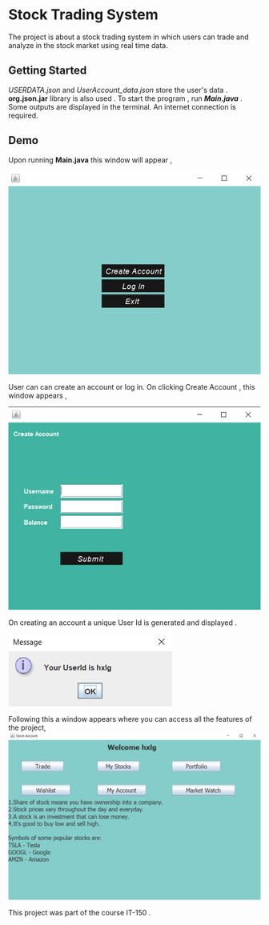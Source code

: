 # Stock Trading System
The project is about a stock trading system in which users can trade and analyze in the stock market using real time data. 

## Getting Started
*USERDATA.json* and *UserAccount_data.json* store the user's data . **org.json.jar** library is also used .  To start the program , run ***Main.java*** . Some outputs are displayed in the  terminal. An internet connection is required.

## Demo
Upon running **Main.java** this window will appear , 

![First page](https://github.com/vinayakj02/IT-150-Project-Stock-Trading-System/blob/main/imgs/firstpage.PNG)

User can can create an account or log in. On clicking Create Account , this window appears ,  

![Create Account ](https://github.com/vinayakj02/IT-150-Project-Stock-Trading-System/blob/main/imgs/createaccount.PNG)

On creating an account a unique User Id is generated and displayed . 

![User ID](https://github.com/vinayakj02/IT-150-Project-Stock-Trading-System/blob/main/imgs/userid.PNG)

Following this a window appears where you can access all the features of the project,
![Welcome Window](https://github.com/vinayakj02/IT-150-Project-Stock-Trading-System/blob/main/imgs/welcomepage.PNG)

This project was part of the course IT-150 . 
